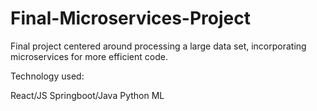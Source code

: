 # Final-Microservices-Project
Final project centered around processing a large data set, incorporating microservices for more efficient code.

Technology used:

React/JS
Springboot/Java
Python ML

